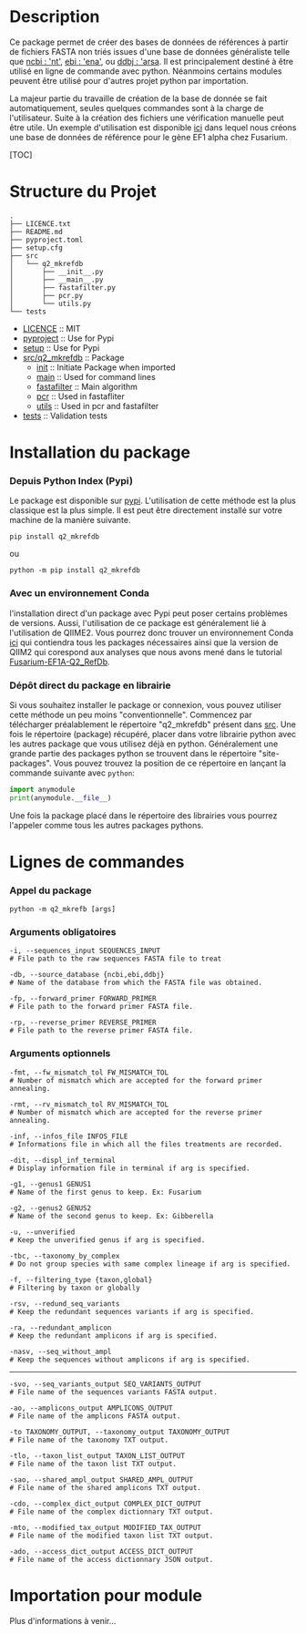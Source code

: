 

# Description

Ce package permet de créer des bases de données de références à partir de fichiers FASTA non triés issues d'une base de données généraliste telle que [ncbi : 'nt'](https://www.ncbi.nlm.nih.gov/nucleotide/), [ebi : 'ena'](https://www.ebi.ac.uk/ena/browser/home), ou [ddbj : 'arsa](http://ddbj.nig.ac.jp/arsa/). Il est principalement destiné à être utilisé en ligne de commande avec python. Néanmoins certains modules peuvent être utilisé pour d'autres projet python par importation.

La majeur partie du travaille de création de la base de donnée se fait automatiquement, seules quelques commandes sont à la charge de l'utilisateur. Suite à la création des fichiers une vérification manuelle peut être utile. Un exemple d'utilisation est disponible [ici](https://github.com/cplessis/Fusarium-EF1A-Q2_RefDb) dans lequel nous créons une base de données de référence pour le gène EF1 alpha chez Fusarium. 



[TOC]

# Structure du Projet

``` shell
.
├── LICENCE.txt
├── README.md
├── pyproject.toml
├── setup.cfg
├── src
│   └── q2_mkrefdb
│       ├── __init__.py
│       ├── __main__.py
│       ├── fastafilter.py
│       ├── pcr.py
│       └── utils.py
└── tests
```

* [LICENCE](./LICENCE.txt) :: MIT
* [pyproject](./pyproject.toml) :: Use for Pypi
* [setup](./setup.cfg) :: Use for Pypi
* [src/q2_mkrefdb](./src/q2_mkrefdb) :: Package
  * [init](./src/q2_mkrefdb/__init__.py) :: Initiate Package when imported
  * [main](./src/q2_mkrefdb/__main__.py) :: Used for command lines
  * [fastafilter](./src/q2_mkrefdb/fastafilter.py) :: Main algorithm
  * [pcr](./src/q2_mkrefdb/pcr.py) :: Used in fastafliter
  * [utils](./src/q2_mkrefdb/utils.py) :: Used in pcr and fastafilter
* [tests](./tests) :: Validation tests



# Installation du package

### Depuis Python Index (Pypi)

Le package est disponible sur [pypi](https://pypi.org/). L'utilisation de cette méthode est la plus classique est la plus simple. Il est peut être directement installé sur votre machine de la manière suivante.

```shell
pip install q2_mkrefdb
```

ou

```shell
python -m pip install q2_mkrefdb
```

### Avec un environnement Conda

l'installation direct d'un package avec Pypi peut poser certains problèmes de versions. Aussi, l'utilisation de ce package est généralement lié à l'utilisation de QIIME2. Vous pourrez donc trouver un environnement Conda [ici]() qui contiendra tous les packages nécessaires ainsi que la version de QIIM2 qui corespond aux analyses que nous avons mené dans le tutorial [Fusarium-EF1A-Q2_RefDb](https://github.com/cplessis/Fusarium-EF1A-Q2_RefDb).

### Dépôt direct du package en librairie

Si vous souhaitez installer le package or connexion, vous pouvez utiliser cette méthode un peu moins "conventionnelle". Commencez par télécharger préalablement le répertoire "q2_mkrefdb" présent dans [src](./src). Une fois le répertoire (package) récupéré, placer dans votre librairie python avec les autres package que vous utilisez déjà en python. Généralement une grande partie des packages python se trouvent dans le répertoire "site-packages". Vous pouvez trouvez la position de ce répertoire en lançant la commande suivante avec `python`:

```python
import anymodule
print(anymodule.__file__)
```

Une fois la package placé dans le répertoire des librairies vous pourrez l'appeler comme tous les autres packages pythons.

# Lignes de commandes

### Appel du package

``` shell
python -m q2_mkrefb [args]
```

### Arguments obligatoires

```shell
-i, --sequences_input SEQUENCES_INPUT
# File path to the raw sequences FASTA file to treat 
```



 ```shell
-db, --source_database {ncbi,ebi,ddbj}
# Name of the database from which the FASTA file was obtained.
 ```



```shell
-fp, --forward_primer FORWARD_PRIMER
# File path to the forward primer FASTA file.
```

 

```shell
-rp, --reverse_primer REVERSE_PRIMER
# File path to the reverse primer FASTA file.
```

 

### Arguments optionnels

```shell
-fmt, --fw_mismatch_tol FW_MISMATCH_TOL
# Number of mismatch which are accepted for the forward primer annealing.
```

  

```shell
-rmt, --rv_mismatch_tol RV_MISMATCH_TOL
# Number of mismatch which are accepted for the reverse primer annealing.
```

 

```shell
-inf, --infos_file INFOS_FILE
# Informations file in which all the files treatments are recorded.
```



```shell
-dit, --displ_inf_terminal
# Display information file in terminal if arg is specified.
```

 

```shell
-g1, --genus1 GENUS1
# Name of the first genus to keep. Ex: Fusarium
```

 

```shell
-g2, --genus2 GENUS2
# Name of the second genus to keep. Ex: Gibberella
```

 

```shell
-u, --unverified
# Keep the unverified genus if arg is specified.
```

 

```shell
-tbc, --taxonomy_by_complex
# Do not group species with same complex lineage if arg is specified.
```

 

```shell
-f, --filtering_type {taxon,global}
# Filtering by taxon or globally
```

 

```shell
-rsv, --redund_seq_variants
# Keep the redundant sequences variants if arg is specified.
```

 

```shell
-ra, --redundant_amplicon
# Keep the redundant amplicons if arg is specified.
```

 

```shell
-nasv, --seq_without_ampl
# Keep the sequences without amplicons if arg is specified.
```

---



```shell
-svo, --seq_variants_output SEQ_VARIANTS_OUTPUT
# File name of the sequences variants FASTA output.
```

   

```shell
-ao, --amplicons_output AMPLICONS_OUTPUT
# File name of the amplicons FASTA output.
```

 

```shell
-to TAXONOMY_OUTPUT, --taxonomy_output TAXONOMY_OUTPUT
# File name of the taxonomy TXT output.
```

 

```shell
-tlo, --taxon_list_output TAXON_LIST_OUTPUT
# File name of the taxon list TXT output.
```

 

```shell
-sao, --shared_ampl_output SHARED_AMPL_OUTPUT
# File name of the shared amplicons TXT output.
```

 

```shell
-cdo, --complex_dict_output COMPLEX_DICT_OUTPUT
# File name of the complex dictionnary TXT output.
```

  

```shell
-mto, --modified_tax_output MODIFIED_TAX_OUTPUT
# File name of the modified taxon list TXT output.
```

 

```shell
-ado, --access_dict_output ACCESS_DICT_OUTPUT
# File name of the access dictionnary JSON output.
```

  

# Importation pour module

Plus d'informations à venir...



